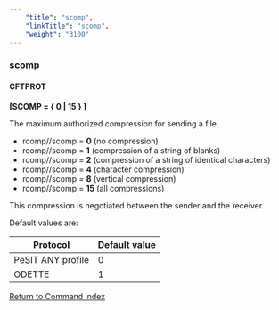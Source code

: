 ```yaml
---
    "title": "scomp",
    "linkTitle": "scomp",
    "weight": "3100"
---
```

<span id="scomp"></span>

### scomp

#### CFTPROT

**[SCOMP = { <span class="underline">0</span> &#124; 15 } ]** 

The maximum authorized compression for sending a file.

- rcomp//scomp
    = ****0**** (no compression)
- rcomp//scomp
    = ****1**** (compression of a string of
    blanks)
- rcomp//scomp
    = ****2**** (compression of a string of
    identical characters)
- rcomp//scomp
    = ****4**** (character compression)
- rcomp//scomp
    = ****8**** (vertical compression)
- rcomp//scomp
    = ****15**** (all compressions)

This compression is negotiated between the sender and the receiver.

Default values are:


| Protocol  | Default value |
| --- | --- |
| PeSIT ANY profile | 0 |
| ODETTE  | 1  |


[Return to Command index](../../)
